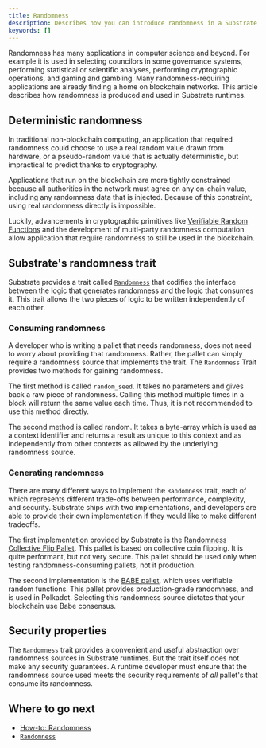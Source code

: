 ```yaml
---
title: Randomness
description: Describes how you can introduce randomness in a Substrate runtime.
keywords: []
---
```


Randomness has many applications in computer science and beyond. 
For example it is used in selecting councilors in some governance systems, performing statistical or scientific analyses, performing cryptographic operations, and gaming and gambling.
Many randomness-requiring applications are already finding a home on blockchain networks. 
This article describes how randomness is produced and used in Substrate runtimes.

## Deterministic randomness

In traditional non-blockchain computing, an application that required randomness could choose to use a real random value drawn from hardware, or a pseudo-random value that is actually deterministic, but impractical to predict thanks to cryptography.

Applications that run on the blockchain are more tightly constrained because all authorities in the network must agree on any on-chain value, including any randomness data that is injected. 
Because of this constraint, using real randomness directly is impossible.

Luckily, advancements in cryptographic primitives like [Verifiable Random Functions](https://en.wikipedia.org/wiki/Verifiable_random_function) and the development of multi-party randomness computation allow application that require randomness to still be used in the blockchain.

## Substrate's randomness trait

Substrate provides a trait called [`Randomness`](/rustdocs/latest/frame_support/traits/trait.Randomness.html) that codifies the interface between the logic that generates randomness and the logic that consumes it. 
This trait allows the two pieces of logic to be written independently of each other.

### Consuming randomness

A developer who is writing a pallet that needs randomness, does not need to worry about providing that randomness. 
Rather, the pallet can simply require a randomness source that implements the trait.
The `Randomness` Trait provides two methods for gaining randomness.

The first method is called `random_seed`. 
It takes no parameters and gives back a raw piece of randomness. 
Calling this method multiple times in a block will return the same value each time.
Thus, it is not recommended to use this method directly.

The second method is called random.
It takes a byte-array which is used as a context identifier and returns a result as unique to this context and as independently from other contexts as allowed by the underlying randomness source.

### Generating randomness

There are many different ways to implement the `Randomness` trait, each of which represents different trade-offs between performance, complexity, and security. 
Substrate ships with two implementations, and developers are able to provide their own implementation if they would like to make different tradeoffs.

The first implementation provided by Substrate is the [Randomness Collective Flip Pallet](/rustdocs/latest/pallet_randomness_collective_flip/index.html).
This pallet is based on collective coin flipping.
It is quite performant, but not very secure.
This pallet should be used only when testing randomness-consuming pallets, not it production.

The second implementation is the [BABE pallet](/rustdocs/latest/pallet_babe/index.html), which uses verifiable random functions. 
This pallet provides production-grade randomness, and is used in Polkadot. 
Selecting this randomness source dictates that your blockchain use Babe consensus.

## Security properties

The `Randomness` trait provides a convenient and useful abstraction over randomness sources in Substrate runtimes. 
But the trait itself does not make any security guarantees. 
A runtime developer must ensure that the randomness source used meets the security requirements of _all_ pallet's that consume its randomness.

## Where to go next


- [How-to: Randomness](/how-to-guides/v3/pallet-design/randomness/)
- [`Randomness`](/rustdocs/latest/frame_support/traits/trait.Randomness.html)
